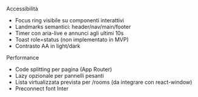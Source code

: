 Accessibilità

- Focus ring visibile su componenti interattivi
- Landmarks semantici: header/nav/main/footer
- Timer con aria-live e annunci agli ultimi 10s
- Toast role=status (non implementato in MVP)
- Contrasto AA in light/dark

Performance

- Code splitting per pagina (App Router)
- Lazy opzionale per pannelli pesanti
- Lista virtualizzata prevista per /rooms (da integrare con react-window)
- Preconnect font Inter
